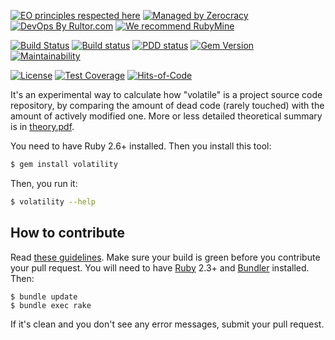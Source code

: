 [![EO principles respected here](https://www.elegantobjects.org/badge.svg)](https://www.elegantobjects.org)
[![Managed by Zerocracy](https://www.0crat.com/badge/C3RFVLU72.svg)](https://www.0crat.com/p/C3RFVLU72)
[![DevOps By Rultor.com](http://www.rultor.com/b/yegor256/volatility)](http://www.rultor.com/p/yegor256/volatility)
[![We recommend RubyMine](https://www.elegantobjects.org/rubymine.svg)](https://www.jetbrains.com/ruby/)

[![Build Status](https://travis-ci.org/yegor256/volatility.svg)](https://travis-ci.org/yegor256/volatility)
[![Build status](https://ci.appveyor.com/api/projects/status/tbeaa0d4dk38xdb5?svg=true)](https://ci.appveyor.com/project/yegor256/volatility)
[![PDD status](http://www.0pdd.com/svg?name=yegor256/volatility)](http://www.0pdd.com/p?name=yegor256/volatility)
[![Gem Version](https://badge.fury.io/rb/volatility.svg)](http://badge.fury.io/rb/volatility)
[![Maintainability](https://api.codeclimate.com/v1/badges/74c909f06d4afa0d8001/maintainability)](https://codeclimate.com/github/yegor256/volatility/maintainability)

[![License](https://img.shields.io/badge/license-MIT-green.svg)](https://github.com/yegor256/takes/volatility/master/LICENSE.txt)
[![Test Coverage](https://img.shields.io/codecov/c/github/yegor256/volatility.svg)](https://codecov.io/github/yegor256/volatility?branch=master)
[![Hits-of-Code](https://hitsofcode.com/github/yegor256/volatility)](https://hitsofcode.com/view/github/yegor256/volatility)

It's an experimental way to calculate how "volatile" is a project
source code repository, by comparing the amount of dead code (rarely touched)
with the amount of actively modified one. More or less detailed theoretical summary
is in [theory.pdf](https://github.com/yegor256/volatility/raw/master/theory.pdf).

You need to have Ruby 2.6+ installed. Then you install this tool:

```bash
$ gem install volatility
```

Then, you run it:

```bash
$ volatility --help
```

## How to contribute

Read [these guidelines](https://www.yegor256.com/2014/04/15/github-guidelines.html).
Make sure your build is green before you contribute
your pull request. You will need to have [Ruby](https://www.ruby-lang.org/en/) 2.3+ and
[Bundler](https://bundler.io/) installed. Then:

```
$ bundle update
$ bundle exec rake
```

If it's clean and you don't see any error messages, submit your pull request.
